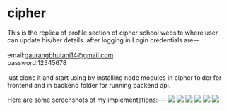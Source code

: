 # cipher
This is the replica of profile section of cipher school website where user can update his/her details..after logging in 
Login credentials are-- 
<br/>
<br/>
email:gaurangbhutani14@gmail.com 
<br/>
password:12345678
<br/>
<br/>
just clone it and start using by installing node modules in cipher folder for frontend and in backend folder for running backend api.

Here are some screenshots of my implementations:---
<img src="https://user-images.githubusercontent.com/114488917/236608878-3e885ba6-9cd8-4451-b516-2ef4fa9e355d.png"/>
<img src="https://user-images.githubusercontent.com/114488917/236608979-e1202f8a-1f40-49a7-bace-c34296687c7b.png"/>
<img src="https://user-images.githubusercontent.com/114488917/236609030-9376300d-1100-4c6f-aaf1-df26727c537f.png"/>
<img src="https://user-images.githubusercontent.com/114488917/236609056-124b138d-a654-4e2a-96d6-1d015a5cb49a.png"/>
<img src="https://user-images.githubusercontent.com/114488917/236609118-ece47565-6eea-4eb5-a0cf-e487fcbf1258.png"/>
<img src="https://user-images.githubusercontent.com/114488917/236609139-c28f5ab6-b477-4757-9562-42a15e596ae9.png"/>
